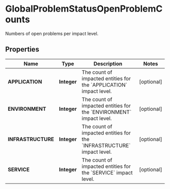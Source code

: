 

# GlobalProblemStatusOpenProblemCounts

Numbers of open problems per impact level.

## Properties

| Name | Type | Description | Notes |
|------------ | ------------- | ------------- | -------------|
|**APPLICATION** | **Integer** | The count of impacted entities for the &#x60;APPLICATION&#x60; impact level. |  [optional] |
|**ENVIRONMENT** | **Integer** | The count of impacted entities for the &#x60;ENVIRONMENT&#x60; impact level. |  [optional] |
|**INFRASTRUCTURE** | **Integer** | The count of impacted entities for the &#x60;INFRASTRUCTURE&#x60; impact level. |  [optional] |
|**SERVICE** | **Integer** | The count of impacted entities for the &#x60;SERVICE&#x60; impact level. |  [optional] |



